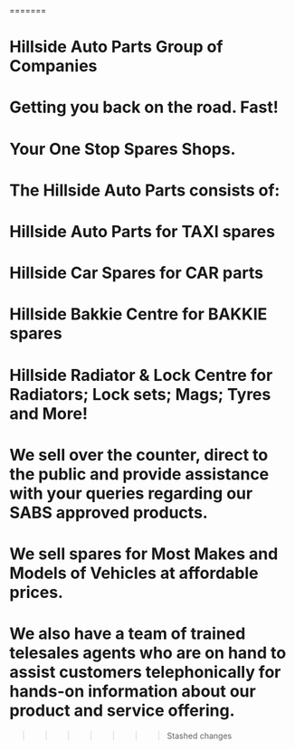 
=======
# Hillside Auto Parts Group of Companies
# Getting you back on the road. Fast!

# Your One Stop Spares Shops.  

# The Hillside Auto Parts consists of:
# Hillside Auto Parts for TAXI spares
# Hillside Car Spares for CAR parts
# Hillside Bakkie Centre for BAKKIE spares
# Hillside Radiator & Lock Centre for Radiators; Lock sets; Mags; Tyres and More!

# We sell over the counter, direct to the public and provide assistance with your queries regarding our SABS approved products.

# We sell spares for Most Makes and Models of Vehicles at affordable prices.

# We also have a team of trained telesales agents who are on hand to assist customers telephonically for hands-on information about our product and service offering. 
>>>>>>> Stashed changes
